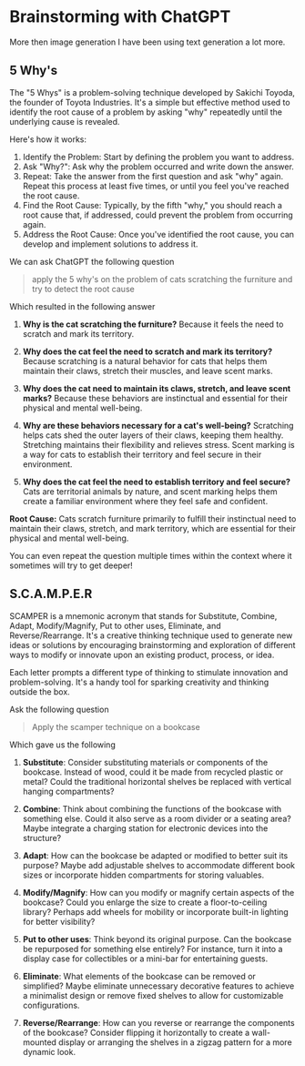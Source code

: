 # Brainstorming with ChatGPT 

More then image generation I have been using text generation a lot more. 


## 5 Why's

The "5 Whys" is a problem-solving technique developed by Sakichi Toyoda, the founder of Toyota Industries. It's a simple but effective method used to identify the root cause of a problem by asking "why" repeatedly until the underlying cause is revealed.

Here's how it works:

1) Identify the Problem: Start by defining the problem you want to address.
2) Ask "Why?": Ask why the problem occurred and write down the answer.
3) Repeat: Take the answer from the first question and ask "why" again. Repeat this process at least five times, or until you feel you've reached the root cause.
4) Find the Root Cause: Typically, by the fifth "why," you should reach a root cause that, if addressed, could prevent the problem from occurring again.
 5) Address the Root Cause: Once you've identified the root cause, you can develop and implement solutions to address it.

 We can ask ChatGPT the following question

 > apply the 5 why's on the problem of cats scratching the furniture and try to detect the root cause


Which resulted in the following answer

1. **Why is the cat scratching the furniture?**
Because it feels the need to scratch and mark its territory.

2. **Why does the cat feel the need to scratch and mark its territory?**
Because scratching is a natural behavior for cats that helps them maintain their claws, stretch their muscles, and leave scent marks.

3. **Why does the cat need to maintain its claws, stretch, and leave scent marks?**
Because these behaviors are instinctual and essential for their physical and mental well-being.

4. **Why are these behaviors necessary for a cat's well-being?**
Scratching helps cats shed the outer layers of their claws, keeping them healthy. Stretching maintains their flexibility and relieves stress. Scent marking is a way for cats to establish their territory and feel secure in their environment.

5. **Why does the cat feel the need to establish territory and feel secure?**
Cats are territorial animals by nature, and scent marking helps them create a familiar environment where they feel safe and confident.

**Root Cause:**
Cats scratch furniture primarily to fulfill their instinctual need to maintain their claws, stretch, and mark territory, which are essential for their physical and mental well-being.

You can even repeat the question multiple times within the context where it sometimes will try to get deeper!

## S.C.A.M.P.E.R

SCAMPER is a mnemonic acronym that stands for Substitute, Combine, Adapt, Modify/Magnify, Put to other uses, Eliminate, and Reverse/Rearrange. It's a creative thinking technique used to generate new ideas or solutions by encouraging brainstorming and exploration of different ways to modify or innovate upon an existing product, process, or idea. 

Each letter prompts a different type of thinking to stimulate innovation and problem-solving. It's a handy tool for sparking creativity and thinking outside the box.

Ask the following question

> Apply the scamper technique on a bookcase

Which gave us the following

1. **Substitute**: Consider substituting materials or components of the bookcase. Instead of wood, could it be made from recycled plastic or metal? Could the traditional horizontal shelves be replaced with vertical hanging compartments?

2. **Combine**: Think about combining the functions of the bookcase with something else. Could it also serve as a room divider or a seating area? Maybe integrate a charging station for electronic devices into the structure?

3. **Adapt**: How can the bookcase be adapted or modified to better suit its purpose? Maybe add adjustable shelves to accommodate different book sizes or incorporate hidden compartments for storing valuables.

4. **Modify/Magnify**: How can you modify or magnify certain aspects of the bookcase? Could you enlarge the size to create a floor-to-ceiling library? Perhaps add wheels for mobility or incorporate built-in lighting for better visibility?

5. **Put to other uses**: Think beyond its original purpose. Can the bookcase be repurposed for something else entirely? For instance, turn it into a display case for collectibles or a mini-bar for entertaining guests.

6. **Eliminate**: What elements of the bookcase can be removed or simplified? Maybe eliminate unnecessary decorative features to achieve a minimalist design or remove fixed shelves to allow for customizable configurations.

7. **Reverse/Rearrange**: How can you reverse or rearrange the components of the bookcase? Consider flipping it horizontally to create a wall-mounted display or arranging the shelves in a zigzag pattern for a more dynamic look.

